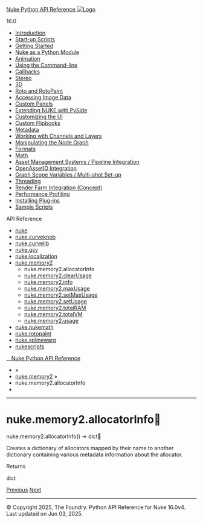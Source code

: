 [ Nuke Python API Reference ![Logo](../_static/NukeApp128.png) ](../index.html)

16.0 

  * [Introduction](../intro.html)
  * [Start-up Scripts](../startup.html)
  * [Getting Started](../basics.html)
  * [Nuke as a Python Module](../nuke_as_python_module.html)
  * [Animation](../animation.html)
  * [Using the Command-line](../command_line.html)
  * [Callbacks](../callbacks.html)
  * [Stereo](../stereo.html)
  * [3D](../3D.html)
  * [Roto and RotoPaint](../rotopaint.html)
  * [Accessing Image Data](../image_data.html)
  * [Custom Panels](../custom_panels.html)
  * [Extending NUKE with PySide](../custom_panels.html#extending-nuke-with-pyside)
  * [Customizing the UI](../custom_ui.html)
  * [Custom Flipbooks](../flipbook.html)
  * [Metadata](../metadata.html)
  * [Working with Channels and Layers](../channels.html)
  * [Manipulating the Node Graph](../dag.html)
  * [Formats](../formats.html)
  * [Math](../math.html)
  * [Asset Management Systems / Pipeline Integration](../asset.html)
  * [OpenAssetIO Integration](../openassetio.html)
  * [Graph Scope Variables / Multi-shot Set-up](../gsv.html)
  * [Threading](../threading.html)
  * [Render Farm Integration (Concept)](../render_farm.html)
  * [Performance Profiling](../performance.html)
  * [Installing Plug-ins](../installing_plugins.html)
  * [Sample Scripts](../samples.html)



API Reference

  * [nuke](nuke.html)
  * [nuke.curveknob](nuke.curveknob.html)
  * [nuke.curvelib](nuke.curvelib.html)
  * [nuke.gsv](nuke.gsv.html)
  * [nuke.localization](nuke.localization.html)
  * [nuke.memory2](nuke.memory2.html)
    * nuke.memory2.allocatorInfo
    * [nuke.memory2.clearUsage](nuke.memory2.clearUsage.html)
    * [nuke.memory2.info](nuke.memory2.info.html)
    * [nuke.memory2.maxUsage](nuke.memory2.maxUsage.html)
    * [nuke.memory2.setMaxUsage](nuke.memory2.setMaxUsage.html)
    * [nuke.memory2.setUsage](nuke.memory2.setUsage.html)
    * [nuke.memory2.totalRAM](nuke.memory2.totalRAM.html)
    * [nuke.memory2.totalVM](nuke.memory2.totalVM.html)
    * [nuke.memory2.usage](nuke.memory2.usage.html)
  * [nuke.nukemath](nuke.nukemath.html)
  * [nuke.rotopaint](nuke.rotopaint.html)
  * [nuke.splinewarp](nuke.splinewarp.html)
  * [nukescripts](nukescripts.html)



__[Nuke Python API Reference](../index.html)

  * [](../index.html) »
  * [nuke.memory2](nuke.memory2.html) »
  * nuke.memory2.allocatorInfo
  * 


* * *

# nuke.memory2.allocatorInfo

nuke.memory2.allocatorInfo() → dict
    

Creates a dictionary of allocators mapped by their name to another dictionary containing various metadata information about the allocator.

Returns
    

dict

[ Previous](nuke.memory2.html "nuke.memory2") [Next ](nuke.memory2.clearUsage.html "nuke.memory2.clearUsage")

* * *

© Copyright 2025, The Foundry. Python API Reference for Nuke 16.0v4. Last updated on Jun 03, 2025. 
